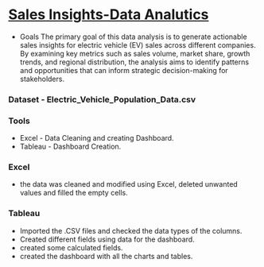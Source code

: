 # [Sales Insights-Data Analutics](https://rushikeshpatil23.github.io/Project-3-EV-Sales-/)
- Goals
   The primary goal of this data analysis is to generate actionable sales insights for electric vehicle (EV) sales across different companies. By examining key metrics such as sales volume, market share, growth trends, and regional distribution, the analysis aims to identify patterns and opportunities that can inform strategic decision-making for stakeholders.

### Dataset - Electric_Vehicle_Population_Data.csv

### Tools 

  - Excel - Data Cleaning and creating Dashboard.
  - Tableau - Dashboard Creation.

### Excel
  - the data was cleaned and modified using Excel, deleted unwanted values and filled the empty cells.

### Tableau
  - Imported the .CSV files and checked the data types of the columns.
  - Created different fields using data for the dashboard.
  - created some calculated fields.
  - created the dashboard with all the charts and tables.
